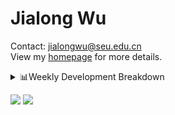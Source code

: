 #  Jialong Wu

Contact: jialongwu@seu.edu.cn<br>
View my [homepage](https://callanwu.github.io/) for more details.

<details><summary>📊Weekly Development Breakdown</summary>

<!--START_SECTION:waka-->

```txt
From: 01 December 2024 - To: 08 December 2024

Total Time: 19 hrs 14 mins

Python     12 hrs 28 mins  ████████████████▒░░░░░░░░   64.83 %
Other      4 hrs 24 mins   █████▓░░░░░░░░░░░░░░░░░░░   22.89 %
Bash       1 hr 20 mins    █▓░░░░░░░░░░░░░░░░░░░░░░░   06.97 %
CSV        27 mins         ▓░░░░░░░░░░░░░░░░░░░░░░░░   02.34 %
JSON       24 mins         ▓░░░░░░░░░░░░░░░░░░░░░░░░   02.14 %
```

<!--END_SECTION:waka-->

[![wakatime](https://wakatime.com/badge/user/c6720b29-9431-4a60-bc9d-e1fb2b6bd65f.svg)](https://wakatime.com/@c6720b29-9431-4a60-bc9d-e1fb2b6bd65f)
</details>

[![](https://img.shields.io/badge/Google%20Scholar-4385FE.svg?&color=d6d6d6&style=flat-square&logo=google-scholar)](https://scholar.google.com/citations?user=6eg2m4YAAAAJ)
![](https://komarev.com/ghpvc/?username=callanwu)
